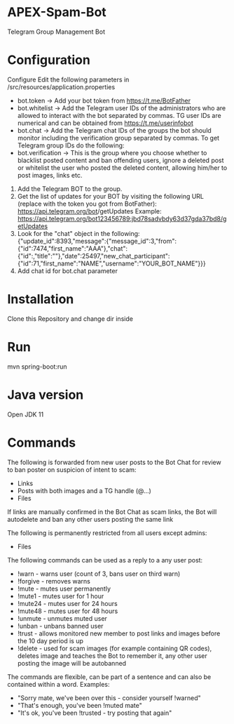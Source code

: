 # APEX-Spam-Bot
Telegram Group Management Bot
# Configuration
Configure
Edit the following parameters in /src/resources/application.properties
- bot.token -> Add your bot token from https://t.me/BotFather
- bot.whitelist -> Add the Telegram user IDs of the administrators who are allowed to interact with the bot separated by commas. TG user IDs are numerical and can be obtained from https://t.me/userinfobot
- bot.chat -> Add the Telegram chat IDs of the groups the bot should monitor including the verification group separated by commas. To get Telegram group IDs do the following:
- bot.verification -> This is the group where you choose whether to blacklist posted content and ban offending users, ignore a deleted post or whitelist the user who posted the deleted content, allowing him/her to post images, links etc.

1) Add the Telegram BOT to the group.
2) Get the list of updates for your BOT by visiting the following URL (replace with the token you got from BotFather):
https://api.telegram.org/bot<YourBOTToken>/getUpdates
Example: https://api.telegram.org/bot123456789:jbd78sadvbdy63d37gda37bd8/getUpdates
3) Look for the "chat" object in the following:
{"update_id":8393,"message":{"message_id":3,"from":{"id":7474,"first_name":"AAA"},"chat":{"id":,"title":""},"date":25497,"new_chat_participant":{"id":71,"first_name":"NAME","username":"YOUR_BOT_NAME"}}}
4) Add chat id for bot.chat parameter

# Installation
Clone this Repository and change dir inside
# Run
mvn spring-boot:run
# Java version
Open JDK 11
# Commands
The following is forwarded from new user posts to the Bot Chat for review to ban poster on suspicion of intent to scam:
- Links
- Posts with both images and a TG handle (@...)
- Files

If links are manually confirmed in the Bot Chat as scam links, the Bot will autodelete and ban any other users posting the same link

The following is permanently restricted from all users except admins:
- Files

The following commands can be used as a reply to a any user post:
- !warn - warns user (count of 3, bans user on third warn)
- !forgive - removes warns
- !mute - mutes user permanently
- !mute1 - mutes user for 1 hour
- !mute24 - mutes user for 24 hours
- !mute48 - mutes user for 48 hours
- !unmute - unmutes muted user
- !unban - unbans banned user
- !trust - allows monitored new member to post links and images before the 10 day period is up
- !delete - used for scam images (for example containing QR codes), deletes image and teaches the Bot to remember it, any other user posting the image will be autobanned

The commands are flexible, can be part of a sentence and can also be contained within a word. Examples:
- "Sorry mate, we've been over this - consider yourself !warned"
- "That's enough, you've been !muted mate"
- "It's ok, you've been !trusted - try posting that again"
